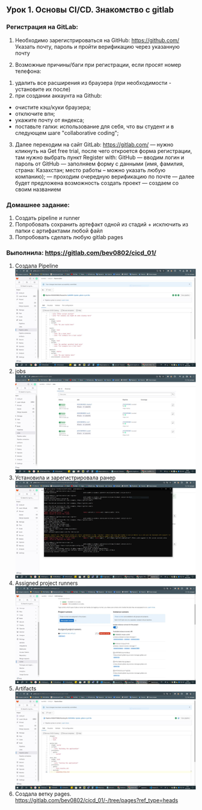 ## Урок 1. Основы CI/CD. Знакомство с gitlab

### Регистрация на GitLab:

1. Необходимо зарегистрироваться на GitHub: https://github.com/
   Указать почту, пароль и пройти верификацию через указанную почту

2. Возможные причины/баги при регистрации, если просят номер телефона:

1) удалить все расширения из браузера (при необходимости - установите их после)
2) при создании аккаунта на Github:

- очистите кэш/куки браузера;
- отключите впн;
- укажите почту от яндекса;
- поставьте галки: использование для себя, что вы студент и в следующем шаге "collaborative coding";

3. Далее переходим на сайт GitLab: https://gitlab.com/
   — нужно кликнуть на Get free trial, после чего откроется форма регистрации, там нужно выбрать пункт Register with: GitHub
   — вводим логин и пароль от GitHub
   — заполняем форму с данными (имя, фамилия, страна: Казахстан; место работы – можно указать любую компанию);
   — проходим очередную верификацию по почте
   — далее будет предложена возможность создать проект — создаем со своим названием

### Домашнее задание:

1. Создать pipeline и runner
2. Попробовать сохранить артефакт одной из стадий + исключить из папки с артифактами любой файл
3. Попробовать сделать любую gitlab pages

### Выполнила: https://gitlab.com/bev0802/cicd_01/

1. Cоздала Pipeline
   ![1. Cоздала Pipeline](Pipeline.JPG)   
2. jobs
   ![2. jobs](jobs.JPG)  
3. Установила и зарегистрировала ранер
   ![3. Установила и зарегистрировала ранер](RunerReg.JPG)   
4. Assigned project runners
   ![Assigned_project_runners](Assigned_project_runners.JPG)
5. Artifacts  
   ![Artifacts](Artifacts.JPG)
6. Создала ветку pages.
   https://gitlab.com/bev0802/cicd_01/-/tree/pages?ref_type=heads

